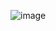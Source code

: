 ![image](https://github.com/Mayssem-17/Plug-sity-UI-UX/assets/65128264/f7139a71-e07c-4d2e-a947-bb9bdaa18741)
